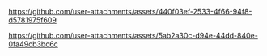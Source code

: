 



https://github.com/user-attachments/assets/440f03ef-2533-4f66-94f8-d5781975f609




https://github.com/user-attachments/assets/5ab2a30c-d94e-44dd-840e-0fa49cb3bc6c

